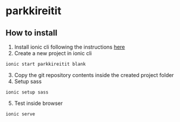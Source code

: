 # parkkireitit

## How to install

1. Install ionic cli following the instructions [here](http://ionicframework.com/docs/guide/installation.html)
2. Create a new project in ionic cli
```
ionic start parkkireitit blank
```
3. Copy the git repository contents inside the created project folder
4. Setup sass
```
ionic setup sass
```
5. Test inside browser
```
ionic serve
```
